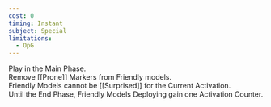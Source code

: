 ```yaml
---
cost: 0
timing: Instant
subject: Special
limitations:
  - OpG
---
```

Play in the Main Phase.  
Remove [[Prone]] Markers from Friendly models.  
Friendly Models cannot be [[Surprised]] for the Current Activation.  
Until the End Phase, Friendly Models Deploying gain one Activation Counter.